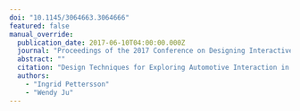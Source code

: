 ```yaml
---
doi: "10.1145/3064663.3064666"
featured: false
manual_override:
  publication_date: 2017-06-10T04:00:00.000Z
  journal: "Proceedings of the 2017 Conference on Designing Interactive Systems"
  abstract: ""
  citation: "Design Techniques for Exploring Automotive Interaction in the Drive towards Automation (2017)"
  authors:
    - "Ingrid Pettersson"
    - "Wendy Ju"
---
```


<!-- You can add additional content about this publication here if needed -->

